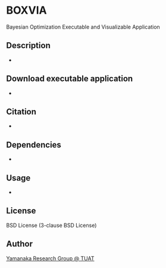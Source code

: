 # BOXVIA
Bayesian Optimization Executable and Visualizable Application

## Description
-

## Download executable application
-

## Citation
-

## Dependencies 
- 

## Usage
- 

## License
BSD License (3-clause BSD License)

## Author
[Yamanaka Research Group @ TUAT](http://web.tuat.ac.jp/~yamanaka/)
